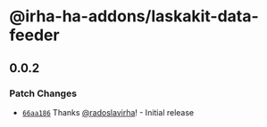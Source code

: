 # @irha-ha-addons/laskakit-data-feeder

## 0.0.2

### Patch Changes

- [`66aa186`](https://github.com/radoslavirha/ha-addons/commit/66aa186f13448a99360c7255c0603498a88e8baa) Thanks [@radoslavirha](https://github.com/radoslavirha)! - Initial release
